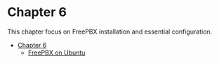 Chapter 6
=========

This chapter focus on FreePBX installation and essential configuration.

* [Chapter 6](Chapter-06.md)
	* [FreePBX on Ubuntu](Chapter_06/FreePBX-on-Ubuntu.md)
